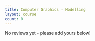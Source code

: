 ```yaml
---
title: Computer Graphics - Modelling
layout: course
count: 0
---
```


No reviews yet - please add yours below!
